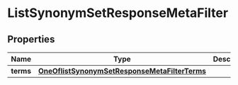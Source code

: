 # ListSynonymSetResponseMetaFilter

## Properties
Name | Type | Description | Notes
------------ | ------------- | ------------- | -------------
**terms** | [**OneOflistSynonymSetResponseMetaFilterTerms**](OneOflistSynonymSetResponseMetaFilterTerms.md) |  |  [optional]
